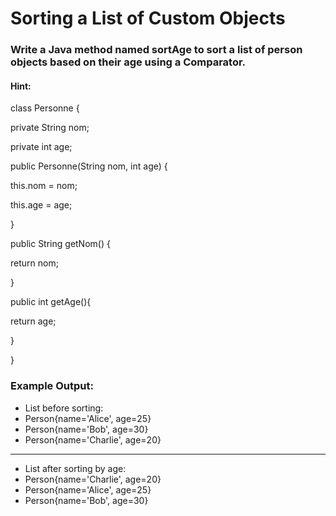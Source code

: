 # Sorting a List of Custom Objects


### Write a Java method named sortAge to sort a list of person objects based on their age using a Comparator.


#### Hint:

class Personne {

private String nom;

private int age;

public Personne(String nom, int age) {

this.nom = nom;

this.age = age;

}

public String getNom() {

return nom;

}

public int getAge(){ 

return age;

}

}

### Example Output:


- List before sorting:
- Person{name='Alice', age=25}
- Person{name='Bob', age=30}
- Person{name='Charlie', age=20}

---

- List after sorting by age:
- Person{name='Charlie', age=20}
- Person{name='Alice', age=25}
- Person{name='Bob', age=30}